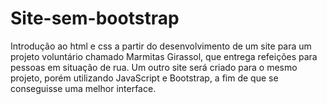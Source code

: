 # Site-sem-bootstrap
Introdução ao html e css a partir do desenvolvimento de um site para um projeto voluntário chamado Marmitas Girassol, que entrega refeições para pessoas em situação de rua. Um outro site será criado para o mesmo projeto, porém utilizando JavaScript e Bootstrap, a fim de que se conseguisse uma melhor interface.

